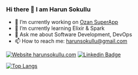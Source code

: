 ### Hi there 👋 I am Harun Sokullu

- 🔭 I’m currently working on [Ozan SuperApp](https://www.ozan.com/)
- 🌱 I’m currently learning Elixir & Spark
- 💬 Ask me about Software Development, DevOps
- 📫 How to reach me: [harunsokullu@gmail.com](mailto:harunsokullu@gmail.com)

[![Website harunsokullu.com](https://img.shields.io/website-up-down-green-red/https/harunsokullu.com.svg)](https://harunsokullu.com/)
[![Linkedin Badge](https://img.shields.io/badge/-Harun%20Sokullu-blue?style=flat-square&logo=Linkedin&logoColor=white&link=https://www.linkedin.com/in/suphero/)](https://www.linkedin.com/in/suphero/)

[![Top Langs](https://github-readme-stats.vercel.app/api/wakatime?username=suphero&layout=compact&langs_count=10&custom_title=Last%20year%20activity)](https://wakatime.com/@suphero)

<!--
**suphero/suphero** is a ✨ _special_ ✨ repository because its `README.md` (this file) appears on your GitHub profile.

Here are some ideas to get you started:

- 🔭 I’m currently working on ...
- 🌱 I’m currently learning ...
- 👯 I’m looking to collaborate on ...
- 🤔 I’m looking for help with ...
- 💬 Ask me about ...
- 📫 How to reach me: ...
- 😄 Pronouns: ...
- ⚡ Fun fact: ...
-->
